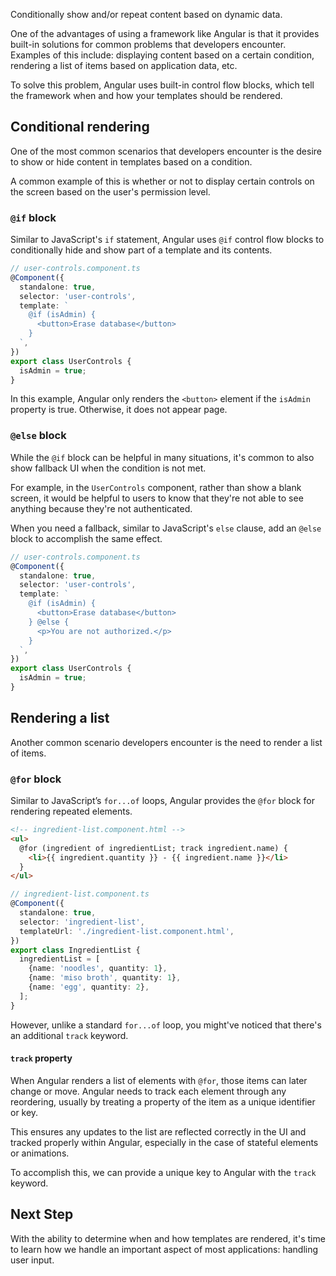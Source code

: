 <docs-decorative-header title="Conditionals and Loops" imgSrc="assets/images/directives.svg"> <!-- markdownlint-disable-line -->
Conditionally show and/or repeat content based on dynamic data.
</docs-decorative-header>

One of the advantages of using a framework like Angular is that it provides built-in solutions for common problems that developers encounter. Examples of this include: displaying content based on a certain condition, rendering a list of items based on application data, etc.

To solve this problem, Angular uses built-in control flow blocks, which tell the framework when and how your templates should be rendered.

## Conditional rendering

One of the most common scenarios that developers encounter is the desire to show or hide content in templates based on a condition.

A common example of this is whether or not to display certain controls on the screen based on the user's permission level.

### `@if` block

Similar to JavaScript's `if` statement, Angular uses `@if` control flow blocks to conditionally hide and show part of a template and its contents.

```ts
// user-controls.component.ts
@Component({
  standalone: true,
  selector: 'user-controls',
  template: `
    @if (isAdmin) {
      <button>Erase database</button>
    }
  `,
})
export class UserControls {
  isAdmin = true;
}
```

In this example, Angular only renders the `<button>` element if the `isAdmin` property is true. Otherwise, it does not appear page.

### `@else` block

While the `@if` block can be helpful in many situations, it's common to also show fallback UI when the condition is not met.

For example, in the `UserControls` component, rather than show a blank screen, it would be helpful to users to know that they're not able to see anything because they're not authenticated.

When you need a fallback, similar to JavaScript's `else` clause, add an `@else` block to accomplish the same effect.

```ts
// user-controls.component.ts
@Component({
  standalone: true,
  selector: 'user-controls',
  template: `
    @if (isAdmin) {
      <button>Erase database</button>
    } @else {
      <p>You are not authorized.</p>
    }
  `,
})
export class UserControls {
  isAdmin = true;
}
```

## Rendering a list

Another common scenario developers encounter is the need to render a list of items.

### `@for` block

Similar to JavaScript’s `for...of` loops, Angular provides the `@for` block for rendering repeated elements.

```html
<!-- ingredient-list.component.html -->
<ul>
  @for (ingredient of ingredientList; track ingredient.name) {
    <li>{{ ingredient.quantity }} - {{ ingredient.name }}</li>
  }
</ul>
```

```ts
// ingredient-list.component.ts
@Component({
  standalone: true,
  selector: 'ingredient-list',
  templateUrl: './ingredient-list.component.html',
})
export class IngredientList {
  ingredientList = [
    {name: 'noodles', quantity: 1},
    {name: 'miso broth', quantity: 1},
    {name: 'egg', quantity: 2},
  ];
}
```

However, unlike a standard `for...of` loop, you might've noticed that there's an additional `track` keyword.

#### `track` property

When Angular renders a list of elements with `@for`, those items can later change or move. Angular needs to track each element through any reordering, usually by treating a property of the item as a unique identifier or key.

This ensures any updates to the list are reflected correctly in the UI and tracked properly within Angular, especially in the case of stateful elements or animations.

To accomplish this, we can provide a unique key to Angular with the `track` keyword.

## Next Step

With the ability to determine when and how templates are rendered, it's time to learn how we handle an important aspect of most applications: handling user input.

<docs-pill-row>
  <docs-pill title="Handling User Interaction" href="essentials/handling-user-interaction" />
</docs-pill-row>
